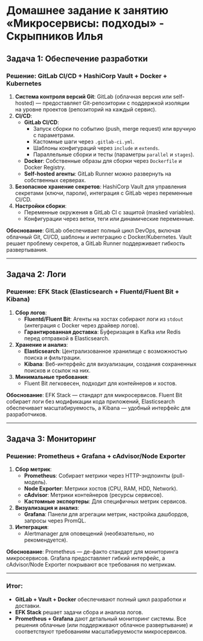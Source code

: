 # Домашнее задание к занятию «Микросервисы: подходы» - Скрыпников Илья

## Задача 1: Обеспечение разработки
### Решение: **GitLab CI/CD + HashiCorp Vault + Docker + Kubernetes**
1. **Система контроля версий Git**: GitLab (облачная версия или self-hosted) — предоставляет Git-репозитории с поддержкой изоляции на уровне проектов (репозиторий на каждый сервис).
2. **CI/CD**:
   - **GitLab CI/CD**:
     - Запуск сборки по событию (push, merge request) или вручную с параметрами.
     - Кастомные шаги через `.gitlab-ci.yml`.
     - Шаблоны конфигураций через `include` и `extends`.
     - Параллельные сборки и тесты (параметры `parallel` и `stages`).
   - **Docker**: Собственные образы для сборки через `Dockerfile` и Docker Registry.
   - **Self-hosted агенты**: GitLab Runner можно развернуть на собственных серверах.
3. **Безопасное хранение секретов**: HashiCorp Vault для управления секретами (ключи, пароли), интеграция с GitLab через переменные CI/CD.
4. **Настройки сборки**:
   - Переменные окружения в GitLab CI с защитой (masked variables).
   - Конфигурации через ветки, теги или динамические переменные.

**Обоснование**: GitLab обеспечивает полный цикл DevOps, включая облачный Git, CI/CD, шаблоны и интеграцию с Docker/Kubernetes. Vault решает проблему секретов, а GitLab Runner поддерживает гибкость развертывания.

---

## Задача 2: Логи
### Решение: **EFK Stack (Elasticsearch + Fluentd/Fluent Bit + Kibana)**
1. **Сбор логов**:
   - **Fluentd/Fluent Bit**: Агенты на хостах собирают логи из `stdout` (интеграция с Docker через драйвер логов).
   - **Гарантированная доставка**: Буферизация в Kafka или Redis перед отправкой в Elasticsearch.
2. **Хранение и анализ**:
   - **Elasticsearch**: Централизованное хранилище с возможностью поиска и фильтрации.
   - **Kibana**: Веб-интерфейс для визуализации, создания сохраненных поисков и ссылок на них.
3. **Минимальные требования**:
   - Fluent Bit легковесен, подходит для контейнеров и хостов.

**Обоснование**: EFK Stack — стандарт для микросервисов. Fluent Bit собирает логи без модификации кода приложений, Elasticsearch обеспечивает масштабируемость, а Kibana — удобный интерфейс для разработчиков.

---

## Задача 3: Мониторинг
### Решение: **Prometheus + Grafana + cAdvisor/Node Exporter**
1. **Сбор метрик**:
   - **Prometheus**: Собирает метрики через HTTP-эндпоинты (pull-модель).
   - **Node Exporter**: Метрики хостов (CPU, RAM, HDD, Network).
   - **cAdvisor**: Метрики контейнеров (ресурсы сервисов).
   - **Кастомные экспортеры**: Для специфичных метрик сервисов.
2. **Визуализация и анализ**:
   - **Grafana**: Панели для агрегации метрик, настройка дашбордов, запросы через PromQL.
3. **Интеграция**:
   - Alertmanager для оповещений (необязательно, но рекомендуется).

**Обоснование**: Prometheus — де-факто стандарт для мониторинга микросервисов. Grafana предоставляет гибкий интерфейс, а cAdvisor/Node Exporter покрывают все требования по метрикам.

---

### Итог:
- **GitLab + Vault + Docker** обеспечивают полный цикл разработки и доставки.
- **EFK Stack** решает задачи сбора и анализа логов.
- **Prometheus + Grafana** дают детальный мониторинг системы.
Все решения облачные (или поддерживают облачное развертывание) и соответствуют требованиям масштабируемости микросервисов.
